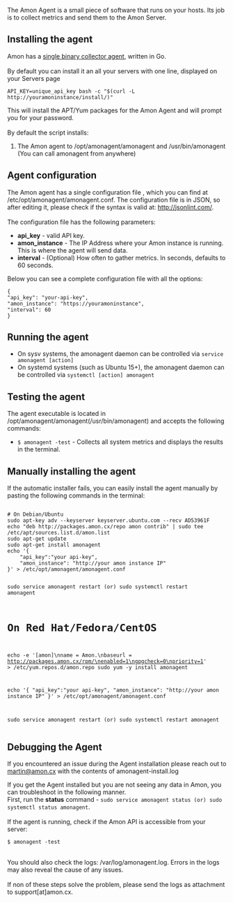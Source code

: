 <p>The Amon Agent is a small piece of software that runs on your hosts. Its job is to collect metrics and send them to the Amon Server.
</p>

## Installing the agent

<p>
	Amon has a <a href="https://github.com/amonapp/amonagent-go">single binary collector agent</a>, written in Go.
	<br><br>
	By default you can install it an all your servers with one line, displayed on your Servers page
</p>

<pre><code class='language-bash'>API_KEY=unique_api_key bash -c "$(curl -L http://youramoninstance/install/)"</code></pre>
<p>This will install the APT/Yum packages for the Amon Agent and will prompt you for your password.
<br><br>
	By default the script installs:
</p>
<ol>
	<li>
	    The Amon agent to /opt/amonagent/amonagent and /usr/bin/amonagent (You can call amonagent from anywhere)
	</li>
</ol>

## Agent configuration

<p>The Amon agent has a single configuration file , which you can find at <span class="code">/etc/opt/amonagent/amonagent.conf</span>.
The configuration file is in JSON, so after editing it, please check if the syntax is valid at:
<a href="http://jsonlint.com/">http://jsonlint.com/</a>.
<br><br>
The configuration file has the following parameters:
</p>
<ul>
	<li>
	  <strong>api_key</strong> - valid API key.
	</li>
	<li>
	  <strong>amon_instance</strong> - The IP Address where your Amon instance is running. This is where the agent will send data.
	</li>
	<li>
	  <strong>interval</strong> - (Optional) How often to gather metrics. In seconds, defaults to 60 seconds.
	</li>

</ul>
<p>Below you can see a complete configuration file with all the options:</p>
<pre><code class="language-bash">{
"api_key": "your-api-key",
"amon_instance": "https://youramoninstance",
"interval": 60
}
</code></pre>

## Running the agent 
 
<ul>
<li>On sysv systems, the amonagent daemon can be controlled via <code class="language-bash">service amonagent [action]</code>
 </li>
 <li>On systemd systems (such as Ubuntu 15+), the amonagent daemon can be controlled via <code class="language-bash">systemctl [action] amonagent</code>
 </li>
 </ul>



## Testing the agent

<p>
The agent executable is located in
<span class="code">/opt/amonagent/amonagent(/usr/bin/amonagent)</span> and accepts the following commands: </p>
<ul>
  <li>
        <code class="language-bash">$ amonagent -test</code> - Collects all system metrics and displays the results in the terminal.
  </li>
</ul>


## Manually installing the agent

<p>If the automatic installer fails, you can easily install the agent manually by pasting the following commands in the terminal:
</p>
<pre ><code class="language-bash">
# On Debian/Ubuntu
sudo apt-key adv --keyserver keyserver.ubuntu.com --recv AD53961F
echo "deb http://packages.amon.cx/repo amon contrib" | sudo tee /etc/apt/sources.list.d/amon.list
sudo apt-get update
sudo apt-get install amonagent
echo '{
	"api_key":"your api-key",
	"amon_instance": "http://your amon instance IP"
}' > /etc/opt/amonagent/amonagent.conf

sudo service amonagent restart (or) sudo systemctl restart amonagent

# On Red Hat/Fedora/CentOS
echo -e '[amon]\nname = Amon.\nbaseurl = http://packages.amon.cx/rpm/\nenabled=1\ngpgcheck=0\npriority=1' > /etc/yum.repos.d/amon.repo
sudo yum -y install amonagent

echo '{
	"api_key":"your api-key",
	"amon_instance": "http://your amon instance IP"
}' > /etc/opt/amonagent/amonagent.conf

sudo service amonagent restart (or) sudo systemctl restart amonagent
</code></pre>


## Debugging the Agent

<p>
	If you encountered an issue during the Agent installation please reach out to <a href="mailto:martin@amon.cx">martin@amon.cx</a>
	with the contents of <span class="code">amonagent-install.log</span>
</p>


<p>
If you get the Agent installed but you are not seeing any data in Amon, you can troubleshoot in the following manner. <br>
First, run the <strong>status</strong> command - <code class="language-bash">sudo service amonagent status (or) sudo systemctl status amonagent</code>.
<br><br>
If the agent is running, check if the Amon API is accessible from your server:
</p>
<pre class='language-bash'><code>$ amonagent -test</code>
</pre>
<p>
<br>
You should also check the logs: <span class="code">/var/log/amonagent.log</span>. Errors in the logs may also reveal the cause of any issues.
<br><br>
If non of these steps solve the problem, please send the logs as attachment to support[at]amon.cx.
</p>



